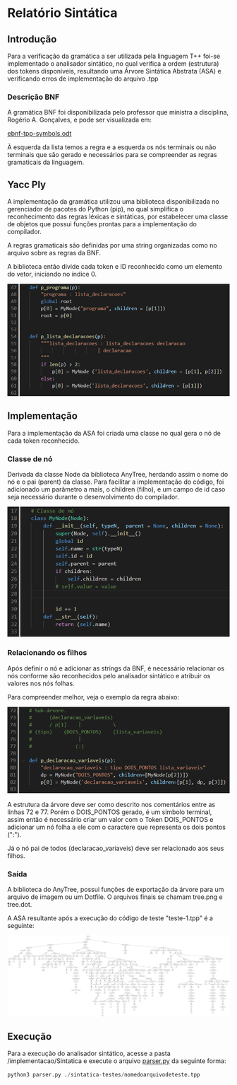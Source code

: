# Relatório Sintática

## Introdução

Para a verificação da gramática a ser utilizada pela linguagem T++ foi-se implementado o analisador sintático, no qual verifica a ordem (estrutura) dos tokens disponíveis, resultando uma Árvore Sintática Abstrata (ASA) e verificando erros de implementação do arquivo .tpp

### Descrição BNF

A gramática BNF foi disponibilizada pelo professor que ministra a disciplina, Rogério A. Gonçalves, e pode ser visualizada em: 

[ebnf-tpp-symbols.odt](https://docs.google.com/document/d/1oYX-5ipzL_izj_hO8s7axuo2OyA279YEhnAItgXzXAQ/edit?usp=drivesdk)

À esquerda da lista temos a regra e a esquerda os nós terminais ou não terminais que são gerado e necessários para se compreender as regras gramaticais da linguagem. 

## Yacc Ply

A implementação da gramática utilizou uma biblioteca disponibilizada no gerenciador de pacotes do Python (pip), no qual simplifica o reconhecimento das regras léxicas e sintáticas, por estabelecer uma classe de objetos que possui funções prontas para a implementação do compilador.

A regras gramaticais são definidas por uma string organizadas como no arquivo sobre as regras da BNF.

A biblioteca então divide cada token e ID reconhecido como um elemento do vetor, iniciando no índice 0.

![Relato%CC%81rio%20Sinta%CC%81tica/Untitled.png](Relato%CC%81rio%20Sinta%CC%81tica/Untitled.png)

## Implementação

Para a implementação da ASA foi criada uma classe no qual gera o nó de cada token reconhecido.

### Classe de nó

Derivada da classe Node da biblioteca AnyTree, herdando assim o nome do nó e o pai (parent) da classe. Para facilitar a implementação do código, foi adicionado um parâmetro a mais, o children (filho), e um campo de id caso seja necessário durante o desenvolvimento do compilador.

![Relato%CC%81rio%20Sinta%CC%81tica/Untitled%201.png](Relato%CC%81rio%20Sinta%CC%81tica/Untitled%201.png)

### Relacionando os filhos

Após definir o nó e adicionar as strings da BNF, é necessário relacionar os nós conforme são reconhecidos pelo analisador sintático e atribuir os valores nos nós folhas.

Para compreender melhor, veja o exemplo da regra abaixo:

![Relato%CC%81rio%20Sinta%CC%81tica/Untitled%202.png](Relato%CC%81rio%20Sinta%CC%81tica/Untitled%202.png)

A estrutura da árvore deve ser como descrito nos comentários entre as linhas 72 e 77. Porém o DOIS_PONTOS gerado, é um símbolo terminal, assim então é necessário criar um valor com o Token DOIS_PONTOS e adicionar um nó folha a ele com o caractere que representa os dois pontos (":").

Já o nó pai de todos (declaracao_variaveis) deve ser relacionado aos seus filhos.

### Saída

A biblioteca do AnyTree, possui funções de exportação da árvore para um arquivo de imagem ou um Dotfile. O arquivos finais se chamam tree.png e tree.dot.

A ASA resultante após a execução do código de teste "teste-1.tpp" é a seguinte:

![Relatório Sintática/uniquetree.png](Relato%CC%81rio%20Sinta%CC%81tica/uniquetree.png)

## Execução

Para a execução do analisador sintático, acesse a pasta /implementacao/Sintatica e execute o arquivo [parser.py](http://parser.py) da seguinte forma:

```python
python3 parser.py ./sintatica-testes/nomedoarquivodeteste.tpp
```
